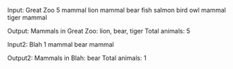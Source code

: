 Input:
Great Zoo
5
mammal lion
mammal bear
fish salmon
bird owl
mammal tiger
mammal

Output:
Mammals in Great Zoo: lion, bear, tiger
Total animals: 5


Input2:
Blah
1
mammal bear
mammal

Output2:
Mammals in Blah: bear
Total animals: 1

